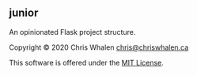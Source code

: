 
junior
------

An opinionated Flask project structure.

Copyright © 2020
Chris Whalen <chris@chriswhalen.ca>

This software is offered under the [MIT License]( ./LICENSE ).
